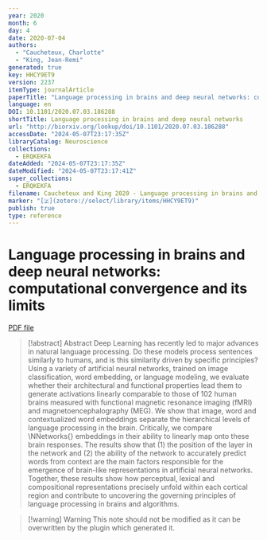 ```yaml
---
year: 2020
month: 6
day: 4
date: 2020-07-04
authors:
  - "Caucheteux, Charlotte"
  - "King, Jean-Remi"
generated: true
key: HHCY9ET9
version: 2237
itemType: journalArticle
paperTitle: "Language processing in brains and deep neural networks: computational convergence and its limits"
language: en
DOI: 10.1101/2020.07.03.186288
shortTitle: Language processing in brains and deep neural networks
url: "http://biorxiv.org/lookup/doi/10.1101/2020.07.03.186288"
accessDate: "2024-05-07T23:17:35Z"
libraryCatalog: Neuroscience
collections:
  - ERQKEKFA
dateAdded: "2024-05-07T23:17:35Z"
dateModified: "2024-05-07T23:17:41Z"
super_collections:
  - ERQKEKFA
filename: Caucheteux and King 2020 - Language processing in brains and deep neural networks computational convergence and its limits.pdf
marker: "[🇿](zotero://select/library/items/HHCY9ET9)"
publish: true
type: reference
---
```

# Language processing in brains and deep neural networks: computational convergence and its limits

[PDF file](/Papers/PDFs/Caucheteux%20and%20King%202020%20-%20Language%20processing%20in%20brains%20and%20deep%20neural%20networks%20computational%20convergence%20and%20its%20limits.pdf)

> [!abstract] Abstract
> Deep Learning has recently led to major advances in natural language processing. Do these models process sentences similarly to humans, and is this similarity driven by specific principles? Using a variety of artificial neural networks, trained on image classification, word embedding, or language modeling, we evaluate whether their architectural and functional properties lead them to generate activations linearly comparable to those of 102 human brains measured with functional magnetic resonance imaging (fMRI) and magnetoencephalography (MEG). We show that image, word and contextualized word embeddings separate the hierarchical levels of language processing in the brain. Critically, we compare \NNetworks{} embeddings in their ability to linearly map onto these brain responses. The results show that (1) the position of the layer in the network and (2) the ability of the network to accurately predict words from context are the main factors responsible for the emergence of brain-like representations in artificial neural networks. Together, these results show how perceptual, lexical and compositional representations precisely unfold within each cortical region and contribute to uncovering the governing principles of language processing in brains and algorithms.

>[!warning] Warning
> This note should not be modified as it can be overwritten by the plugin which generated it.

